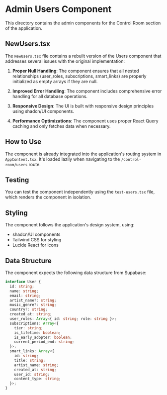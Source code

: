 # Admin Users Component

This directory contains the admin components for the Control Room section of the application.

## NewUsers.tsx

The `NewUsers.tsx` file contains a rebuilt version of the Users component that addresses several issues with the original implementation:

1. **Proper Null Handling**: The component ensures that all nested relationships (user_roles, subscriptions, smart_links) are properly initialized as empty arrays if they are null.

2. **Improved Error Handling**: The component includes comprehensive error handling for all database operations.

3. **Responsive Design**: The UI is built with responsive design principles using shadcn/UI components.

4. **Performance Optimizations**: The component uses proper React Query caching and only fetches data when necessary.

## How to Use

The component is already integrated into the application's routing system in `AppContent.tsx`. It's loaded lazily when navigating to the `/control-room/users` route.

## Testing

You can test the component independently using the `test-users.tsx` file, which renders the component in isolation.

## Styling

The component follows the application's design system, using:
- shadcn/UI components
- Tailwind CSS for styling
- Lucide React for icons

## Data Structure

The component expects the following data structure from Supabase:

```typescript
interface User {
  id: string;
  name: string;
  email: string;
  artist_name?: string;
  music_genre?: string;
  country?: string;
  created_at: string;
  user_roles: Array<{ id: string; role: string }>;
  subscriptions: Array<{
    tier: string;
    is_lifetime: boolean;
    is_early_adopter: boolean;
    current_period_end: string;
  }>;
  smart_links: Array<{
    id: string;
    title: string;
    artist_name: string;
    created_at: string;
    user_id: string;
    content_type: string;
  }>;
}
``` 